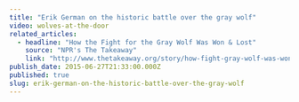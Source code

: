 ```yaml
---
title: "Erik German on the historic battle over the gray wolf"
video: wolves-at-the-door
related_articles:
  - headline: "How the Fight for the Gray Wolf Was Won & Lost"
    source: "NPR's The Takeaway"
    link: "http://www.thetakeaway.org/story/how-fight-gray-wolf-was-won-and-lost/"
publish_date: 2015-06-27T21:33:00.000Z
published: true
slug: erik-german-on-the-historic-battle-over-the-gray-wolf
---
```


